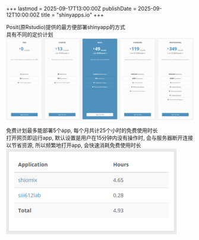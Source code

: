 +++
lastmod = 2025-09-17T13:00:00Z
publishDate = 2025-09-12T10:00:00Z
title = "shinyapps.io"
+++

Posit(原Rstudio)提供的最方便部署shinyapp的方式  
具有不同的定价计划
![plan](images/plan.png)

免费计划最多能部署5个app, 每个月共计25个小时的免费使用时长  
打开网页即运行app, 默认设置是用户在15分钟内没有操作时, 会与服务器断开连接以节省资源, 所以频繁地打开app, 会快速消耗免费使用时长  
![usage](images/usage.png)